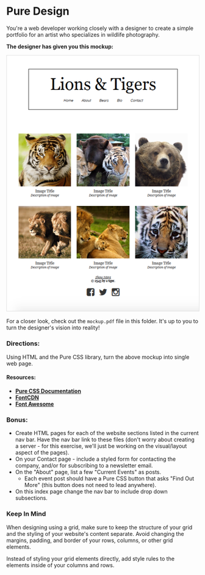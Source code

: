 # Pure Design

You're a web developer working closely with a designer to create a simple portfolio for an artist who specializes in wildlife photography.

**The designer has given you this mockup:**

<img style="border:1px solid #DDD" src="./mockup.png">

For a closer look, check out the `mockup.pdf` file in this folder. It's up to you to turn the designer's vision into reality!

### Directions:

Using HTML and the Pure CSS library, turn the above mockup into single web page.

#### Resources:

- **[Pure CSS Documentation](http://purecss.io/)**
- **[FontCDN](http://fontcdn.org/)**
- **[Font Awesome](http://fortawesome.github.io/Font-Awesome/)**

### Bonus:

* Create HTML pages for each of the website sections listed in the current nav bar. Have the nav bar link to these files (don't worry about creating a server - for this exercise, we'll just be working on the visual/layout aspect of the pages).
* On your Contact page - include a styled form for contacting the company, and/or for subscribing to a newsletter email.
* On the "About" page, list a few "Current Events" as posts.
  * Each event post should have a Pure CSS button that asks "Find Out More" (this button does not need to lead anywhere).
* On this index page change the nav bar to include drop down subsections.

### Keep In Mind

When designing using a grid, make sure to keep the structure of your grid and the styling of your website's content separate. Avoid changing the margins, padding, and border of your rows, columns, or other grid elements.

Instead of styling your grid elements directly, add style rules to the elements inside of your columns and rows.
